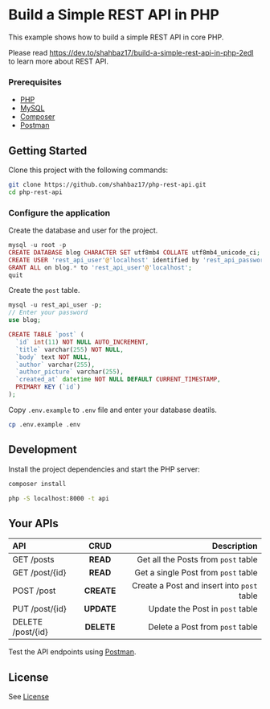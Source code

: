 # Build a Simple REST API in PHP

This example shows how to build a simple REST API in core PHP.

Please read https://dev.to/shahbaz17/build-a-simple-rest-api-in-php-2edl to learn more about REST API.

### Prerequisites

- [PHP](https://www.php.net/downloads.php)
- [MySQL](https://www.mysql.com/downloads/)
- [Composer](http://getcomposer.org/)
- [Postman](https://www.postman.com/downloads/)

## Getting Started

Clone this project with the following commands:

```bash
git clone https://github.com/shahbaz17/php-rest-api.git
cd php-rest-api
```

### Configure the application

Create the database and user for the project.

```php
mysql -u root -p
CREATE DATABASE blog CHARACTER SET utf8mb4 COLLATE utf8mb4_unicode_ci;
CREATE USER 'rest_api_user'@'localhost' identified by 'rest_api_password';
GRANT ALL on blog.* to 'rest_api_user'@'localhost';
quit
```

Create the `post` table.

```php
mysql -u rest_api_user -p;
// Enter your password
use blog;

CREATE TABLE `post` (
  `id` int(11) NOT NULL AUTO_INCREMENT,
  `title` varchar(255) NOT NULL,
  `body` text NOT NULL,
  `author` varchar(255),
  `author_picture` varchar(255),
  `created_at` datetime NOT NULL DEFAULT CURRENT_TIMESTAMP,
  PRIMARY KEY (`id`)
);
```

Copy `.env.example` to `.env` file and enter your database deatils.

```bash
cp .env.example .env
```

## Development

Install the project dependencies and start the PHP server:

```bash
composer install
```

```bash
php -S localhost:8000 -t api
```

## Your APIs

| API               |    CRUD    |                                Description |
| :---------------- | :--------: | -----------------------------------------: |
| GET /posts        |  **READ**  |        Get all the Posts from `post` table |
| GET /post/{id}    |  **READ**  |        Get a single Post from `post` table |
| POST /post        | **CREATE** | Create a Post and insert into `post` table |
| PUT /post/{id}    | **UPDATE** |            Update the Post in `post` table |
| DELETE /post/{id} | **DELETE** |            Delete a Post from `post` table |

Test the API endpoints using [Postman](https://www.postman.com/).

## License

See [License](./LICENSE)
